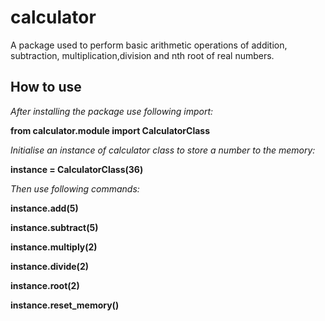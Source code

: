 # calculator
A package used to perform basic arithmetic operations of addition, subtraction, multiplication,division and nth root of real numbers.

## How to use
_After installing the package use following import:_ <br>

**from calculator.module import CalculatorClass**

_Initialise an instance of calculator class to store a number to the memory:_ <br>

**instance = CalculatorClass(36)<br>**

_Then use following commands:_

**instance.add(5)<br>**

**instance.subtract(5)<br>**

**instance.multiply(2) <br>**

**instance.divide(2) <br>**

**instance.root(2)<br>**

**instance.reset_memory()<br>**